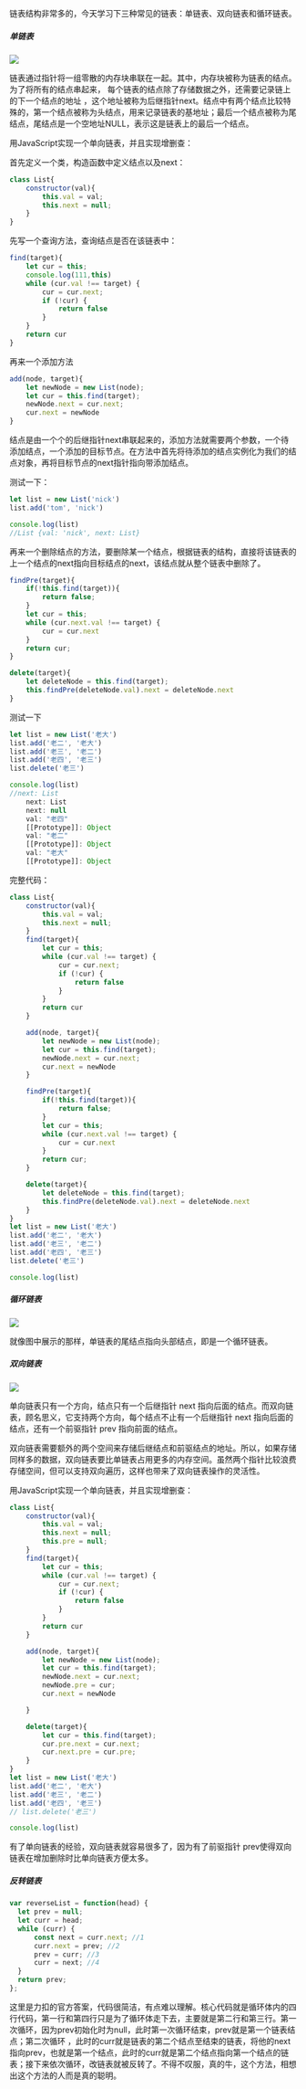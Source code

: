 链表结构非常多的，今天学习下三种常见的链表：单链表、双向链表和循环链表。

##### 单链表

![](C:\Users\Thomas东\Desktop\blog\数据结构与算法\img\单链表.jfif)

链表通过指针将一组零散的内存块串联在一起。其中，内存块被称为链表的结点。为了将所有的结点串起来， 每个链表的结点除了存储数据之外，还需要记录链上的下一个结点的地址 ，这个地址被称为后继指针next。结点中有两个结点比较特殊的，第一个结点被称为头结点，用来记录链表的基地址；最后一个结点被称为尾结点，尾结点是一个空地址NULL，表示这是链表上的最后一个结点。

用JavaScript实现一个单向链表，并且实现增删查：

首先定义一个类，构造函数中定义结点以及next：

```javascript
class List{
	constructor(val){
		this.val = val;
    	this.next = null;
	}
}
```

先写一个查询方法，查询结点是否在该链表中：

```javascript
find(target){
	let cur = this;
	console.log(111,this)
    while (cur.val !== target) {
        cur = cur.next;
        if (!cur) {
            return false
        }
    }
    return cur
}
```

再来一个添加方法

```javascript
add(node, target){
	let newNode = new List(node);
    let cur = this.find(target);
    newNode.next = cur.next;
    cur.next = newNode
}
```

结点是由一个个的后继指针next串联起来的，添加方法就需要两个参数，一个待添加结点，一个添加的目标节点。在方法中首先将待添加的结点实例化为我们的结点对象，再将目标节点的next指针指向带添加结点。

测试一下：

```javascript
let list = new List('nick')
list.add('tom', 'nick')

console.log(list)
//List {val: 'nick', next: List}
```

再来一个删除结点的方法，要删除某一个结点，根据链表的结构，直接将该链表的上一个结点的next指向目标结点的next，该结点就从整个链表中删除了。

```javascript
findPre(target){
	if(!this.find(target)){
		return false;
	} 
	let cur = this;
    while (cur.next.val !== target) {
        cur = cur.next
    }
    return cur;
}

delete(target){
	let deleteNode = this.find(target);
    this.findPre(deleteNode.val).next = deleteNode.next
}
```

测试一下

```javascript
let list = new List('老大')
list.add('老二', '老大')
list.add('老三', '老二')
list.add('老四', '老三')
list.delete('老三')

console.log(list)
//next: List
    next: List
    next: null
    val: "老四"
    [[Prototype]]: Object
    val: "老二"
    [[Prototype]]: Object
    val: "老大"
    [[Prototype]]: Object
```

完整代码：

```javascript
class List{
	constructor(val){
		this.val = val;
    	this.next = null;
	}
	find(target){
		let cur = this;
        while (cur.val !== target) {
            cur = cur.next;
            if (!cur) {
                return false
            }
        }
        return cur
	}

	add(node, target){
		let newNode = new List(node);
        let cur = this.find(target);
        newNode.next = cur.next;
        cur.next = newNode
	}

	findPre(target){
		if(!this.find(target)){
			return false;
		} 
		let cur = this;
        while (cur.next.val !== target) {
            cur = cur.next
        }
        return cur;
	}

	delete(target){
		let deleteNode = this.find(target);
        this.findPre(deleteNode.val).next = deleteNode.next
	}
}
let list = new List('老大')
list.add('老二', '老大')
list.add('老三', '老二')
list.add('老四', '老三')
list.delete('老三')

console.log(list)
```



##### 循环链表

![](C:\Users\Thomas东\Desktop\blog\数据结构与算法\img\循环链表.jfif)

就像图中展示的那样，单链表的尾结点指向头部结点，即是一个循环链表。



##### 双向链表

![](C:\Users\Thomas东\Desktop\blog\数据结构与算法\img\双向链表.jfif)

单向链表只有一个方向，结点只有一个后继指针 next 指向后面的结点。而双向链表，顾名思义，它支持两个方向，每个结点不止有一个后继指针 next 指向后面的结点，还有一个前驱指针 prev 指向前面的结点。 

双向链表需要额外的两个空间来存储后继结点和前驱结点的地址。所以，如果存储同样多的数据，双向链表要比单链表占用更多的内存空间。虽然两个指针比较浪费存储空间，但可以支持双向遍历，这样也带来了双向链表操作的灵活性。 

用JavaScript实现一个单向链表，并且实现增删查：

```javascript
class List{
	constructor(val){
		this.val = val;
    	this.next = null;
    	this.pre = null;
	}
	find(target){
		let cur = this;
        while (cur.val !== target) {
            cur = cur.next;
            if (!cur) {
                return false
            }
        }
        return cur
	}

	add(node, target){
		let newNode = new List(node);
        let cur = this.find(target);
        newNode.next = cur.next;
        newNode.pre = cur;
        cur.next = newNode

	}

	delete(target){
		let cur = this.find(target);
        cur.pre.next = cur.next;
        cur.next.pre = cur.pre;
	}
}
let list = new List('老大')
list.add('老二', '老大')
list.add('老三', '老二')
list.add('老四', '老三')
// list.delete('老三')

console.log(list)
```

有了单向链表的经验，双向链表就容易很多了，因为有了前驱指针 prev使得双向链表在增加删除时比单向链表方便太多。

##### 反转链表

```javascript
var reverseList = function(head) {
  let prev = null;
  let curr = head;
  while (curr) {
      const next = curr.next; //1
      curr.next = prev; //2
      prev = curr; //3
      curr = next; //4
  }
  return prev;
};
```

这里是力扣的官方答案，代码很简洁，有点难以理解。核心代码就是循环体内的四行代码，第一行和第四行只是为了循环体走下去，主要就是第二行和第三行。第一次循环，因为prev初始化时为null，此时第一次循环结束，prev就是第一个链表结点；第二次循环 ，此时的curr就是链表的第二个结点至结束的链表，将他的next指向prev，也就是第一个结点，此时的curr就是第二个结点指向第一个结点的链表；接下来依次循环，改链表就被反转了。不得不叹服，真的牛，这个方法，相想出这个方法的人而是真的聪明。